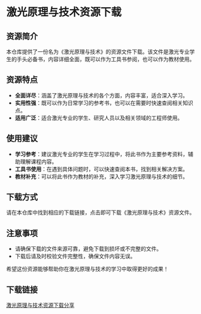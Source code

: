# 激光原理与技术资源下载

## 资源简介

本仓库提供了一份名为《激光原理与技术》的资源文件下载。该文件是激光专业学生的手头必备书，内容详细全面，既可以作为工具书参阅，也可以作为教材使用。

## 资源特点

- **全面详尽**：涵盖了激光原理与技术的各个方面，内容丰富，适合深入学习。
- **实用性强**：既可以作为日常学习的参考书，也可以在需要时快速查阅相关知识点。
- **适用广泛**：适合激光专业的学生、研究人员以及相关领域的工程师使用。

## 使用建议

- **学习参考**：建议激光专业的学生在学习过程中，将此书作为主要参考资料，辅助理解课程内容。
- **工具书使用**：在遇到具体问题时，可以快速查阅本书，找到相关解决方案。
- **教材补充**：可以将此书作为教材的补充，深入学习激光原理与技术的细节。

## 下载方式

请在本仓库中找到相应的下载链接，点击即可下载《激光原理与技术》资源文件。

## 注意事项

- 请确保下载的文件来源可靠，避免下载到损坏或不完整的文件。
- 下载后请及时校验文件完整性，确保文件内容无误。

希望这份资源能够帮助你在激光原理与技术的学习中取得更好的成果！

## 下载链接

[激光原理与技术资源下载分享](https://pan.quark.cn/s/ed1e7c37e364)